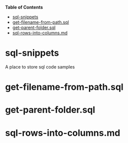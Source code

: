 <!-- START doctoc generated TOC please keep comment here to allow auto update -->
<!-- DON'T EDIT THIS SECTION, INSTEAD RE-RUN doctoc TO UPDATE -->
**Table of Contents**

- [sql-snippets](#sql-snippets)
- [get-filename-from-path.sql](#get-filename-from-pathsql)
- [get-parent-folder.sql](#get-parent-foldersql)
- [sql-rows-into-columns.md](#sql-rows-into-columnsmd)

<!-- END doctoc generated TOC please keep comment here to allow auto update -->

# sql-snippets
A place to store sql code samples

# get-filename-from-path.sql

# get-parent-folder.sql

# sql-rows-into-columns.md


